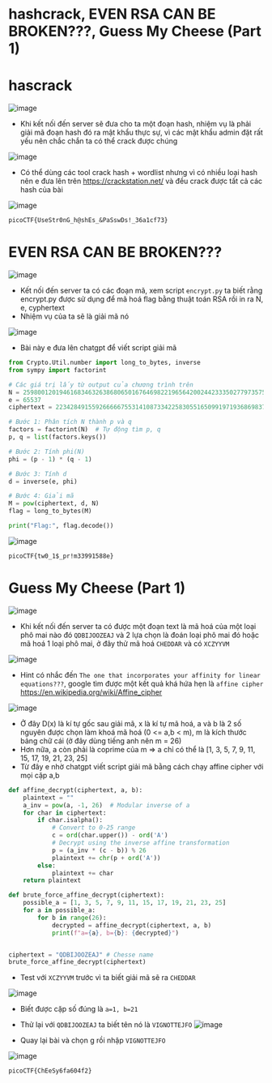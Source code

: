 # hashcrack, EVEN RSA CAN BE BROKEN???, Guess My Cheese (Part 1)
# hascrack
![image](https://github.com/user-attachments/assets/0c341684-e7d8-41f7-b019-ecd283dd8618)

- Khi kết nối đến server sẽ đưa cho ta một đoạn hash, nhiệm vụ là phải giải mã đoạn hash đó ra mật khẩu thực sự, vì các mật khẩu admin đặt rất yếu nên chắc chắn ta có thể crack được chúng

![image](https://github.com/user-attachments/assets/361365f7-95a6-4c77-b472-a3fec4c1645d)

- Có thể dùng các tool crack hash + wordlist nhưng vì có nhiều loại hash nên e đưa lên trên https://crackstation.net/ và đều crack được tất cả các hash của bài

![image](https://github.com/user-attachments/assets/ab93cb1b-2ac3-432b-8573-1f42924fd670)

`picoCTF{UseStr0nG_h@shEs_&PaSswDs!_36a1cf73}`

# EVEN RSA CAN BE BROKEN???
![image](https://github.com/user-attachments/assets/74bab26d-1c59-4213-ba4e-22dc10881114)

- Kết nối đến server ta có các đoạn mã, xem script `encrypt.py` ta biết rằng encrypt.py được sử dụng để mã hoá flag bằng thuật toán RSA rồi in ra N, e, cyphertext
- Nhiệm vụ của ta sẽ là giải mã nó

![image](https://github.com/user-attachments/assets/cac4ee97-98ac-467e-b999-f94d1193c0d0)

- Bài này e đưa lên chatgpt để viết script giải mã
``` py
from Crypto.Util.number import long_to_bytes, inverse
from sympy import factorint

# Các giá trị lấy từ output của chương trình trên
N = 25980012019461683463263868065016764698221965642002442333502779735755085274210755702286591270267918074849033508659456067429098930383720795182937256508848866  # Thay bằng N thực tế
e = 65537
ciphertext = 22342849155926666675531410873342258305516509919719368698371713373660784375489090075882648223610593221419242936363672393045657305941180849417985395234437177  # Thay bằng cypher thực tế

# Bước 1: Phân tích N thành p và q
factors = factorint(N)  # Tự động tìm p, q
p, q = list(factors.keys())

# Bước 2: Tính phi(N)
phi = (p - 1) * (q - 1)

# Bước 3: Tính d
d = inverse(e, phi)

# Bước 4: Giải mã
M = pow(ciphertext, d, N)
flag = long_to_bytes(M)

print("Flag:", flag.decode())
```
![image](https://github.com/user-attachments/assets/3e6cbb14-906b-45f0-8d91-27908570ca98)

`picoCTF{tw0_1$_pr!m33991588e}`

# Guess My Cheese (Part 1)
![image](https://github.com/user-attachments/assets/de4d7430-3ce8-4ea5-aaff-530f86594013)

- Khi kết nối đến server ta có được một đoạn text là mã hoá của một loại phô mai nào đó `QDBIJOOZEAJ` và 2 lựa chọn là đoán loại phô mai đó hoặc mã hoá 1 loại phô mai, ở đây thử mã hoá `CHEDDAR` và có `XCZYYVM`

![image](https://github.com/user-attachments/assets/fecfa65e-635d-4c3d-b735-f30fdb267743)

- Hint có nhắc đến `The one that incorporates your affinity for linear equations???`, google tìm được một kết quả khá hứa hẹn là `affine cipher` https://en.wikipedia.org/wiki/Affine_cipher

![image](https://github.com/user-attachments/assets/82098293-3a7c-489b-b199-e4531e01f43f)

- Ở đây D(x) là kí tự gốc sau giải mã, x là kí tự mã hoá, a và b là 2 số nguyên được chọn làm khoá mã hoá (0 <= a,b < m), m là kích thước bảng chữ cái (ở đây dùng tiếng anh nên m = 26)
- Hơn nữa, a còn phải là coprime của m => a chỉ có thể là [1, 3, 5, 7, 9, 11, 15, 17, 19, 21, 23, 25]
- Từ đây e nhờ chatgpt viết script giải mã bằng cách chạy affine cipher với mọi cặp a,b
``` py
def affine_decrypt(ciphertext, a, b):
    plaintext = ""
    a_inv = pow(a, -1, 26)  # Modular inverse of a
    for char in ciphertext:
        if char.isalpha():
            # Convert to 0-25 range
            c = ord(char.upper()) - ord('A')
            # Decrypt using the inverse affine transformation
            p = (a_inv * (c - b)) % 26
            plaintext += chr(p + ord('A'))
        else:
            plaintext += char
    return plaintext

def brute_force_affine_decrypt(ciphertext):
    possible_a = [1, 3, 5, 7, 9, 11, 15, 17, 19, 21, 23, 25]
    for a in possible_a:
        for b in range(26):
            decrypted = affine_decrypt(ciphertext, a, b)
            print(f"a={a}, b={b}: {decrypted}")


ciphertext = "QDBIJOOZEAJ" # Chesse name
brute_force_affine_decrypt(ciphertext)
```

- Test với `XCZYYVM` trước vì ta biết giải mã sẽ ra `CHEDDAR`

![image](https://github.com/user-attachments/assets/8d3df14d-1cc4-449b-b402-c4ec02da0ecb)

- Biết được cặp số đúng là `a=1, b=21`
- Thử lại với `QDBIJOOZEAJ` ta biết tên nó là `VIGNOTTEJFO`
![image](https://github.com/user-attachments/assets/99b9fb22-7e2f-4fe2-8831-8909df55589d)

- Quay lại bài và chọn g rồi nhập `VIGNOTTEJFO`

![image](https://github.com/user-attachments/assets/20c79a73-6412-4094-95e9-8ed89a812896)

`picoCTF{ChEeSy6fa604f2}`
